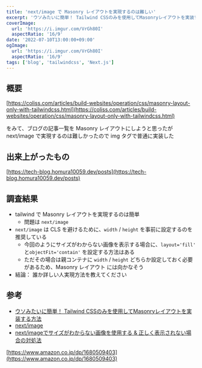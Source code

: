 ```yaml
---
title: 'next/image で Masonry レイアウトを実現するのは難しい'
excerpt: 'ウソみたいに簡単！ Tailwind CSSのみを使用してMasonryレイアウトを実装する方法 をみて、ブログの記事一覧を Masonry レイアウトにしようと思ったが next/image で実現するのは難しかったので img タグで普通に実装した。'
coverImage: 
  url: 'https://i.imgur.com/VrGh80I'
  aspectRatio: '16/9'
date: '2022-07-10T13:00:00+09:00'
ogImage:
  url: 'https://i.imgur.com/VrGh80I'
  aspectRatio: '16/9'
tags: ['blog', 'tailwindcss', 'Next.js']
---
```


## 概要

[https://coliss.com/articles/build-websites/operation/css/masonry-layout-only-with-tailwindcss.html](https://coliss.com/articles/build-websites/operation/css/masonry-layout-only-with-tailwindcss.html)

をみて、ブログの記事一覧を Masonry レイアウトにしようと思ったが next/image で実現するのは難しかったので img タグで普通に実装した

## 出来上がったもの
[https://tech-blog.homura10059.dev/posts](https://tech-blog.homura10059.dev/posts) 

## 調査結果

- tailwind で Masonry レイアウトを実現するのは簡単
	- 問題は `next/image`
- `next/image` は CLS を避けるために、`width` / `height` を事前に設定するのを推奨している
	- 今回のようにサイズがわからない画像を表示する場合に、`layout='fill'` と`objectFit='contain'` を設定する方法はある
	- ただその場合は親コンテナに `width` / `height` どちらか設定しておく必要があるため、Masonry レイアウト には向かなそう
- 結論： 誰か詳しい人実現方法を教えてください

## 参考

- [ウソみたいに簡単！ Tailwind CSSのみを使用してMasonryレイアウトを実装する方法](https://coliss.com/articles/build-websites/operation/css/masonry-layout-only-with-tailwindcss.html)
- [next/image](https://nextjs.org/docs/api-reference/next/image#layout)
- [next/imageでサイズがわからない画像を使用する & 正しく表示されない場合の対処法](https://zenn.dev/ruru/articles/bcb8323a519fe2)

[https://www.amazon.co.jp/dp/1680509403](https://www.amazon.co.jp/dp/1680509403)